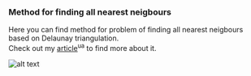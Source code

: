 ### Method for finding all nearest neigbours

Here you can find method for problem of finding all nearest neigbours based on Delaunay triangulation.<br>
Check out my [article](https://drive.google.com/file/d/1XyCvTdd3_SKo2PINlqk9VzF_EWYgREU9/view?usp=sharing)<sup>ua</sup> to find more about it.

![alt text](https://github.com/andynik/knu_labs/blob/master/geom/images/illustratoin.png)
